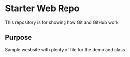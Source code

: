 # Starter Web Repo

This repository is for showing how Git and GitHub work

## Purpose

Sample wesbsite with plenty of file for the demo and class
